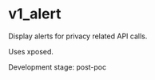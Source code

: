 # v1_alert
Display alerts for privacy related API calls.

Uses xposed.

Development stage: post-poc
